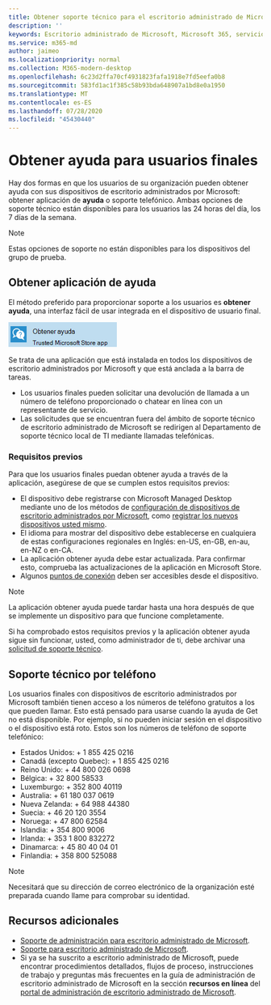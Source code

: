 ```yaml
---
title: Obtener soporte técnico para el escritorio administrado de Microsoft
description: ''
keywords: Escritorio administrado de Microsoft, Microsoft 365, servicio, documentación
ms.service: m365-md
author: jaimeo
ms.localizationpriority: normal
ms.collection: M365-modern-desktop
ms.openlocfilehash: 6c23d2ffa70cf4931823fafa1918e7fd5eefa0b8
ms.sourcegitcommit: 583fd1ac1f385c58b93bda648907a1bd8e0a1950
ms.translationtype: MT
ms.contentlocale: es-ES
ms.lasthandoff: 07/28/2020
ms.locfileid: "45430440"
---
```

# <a name="getting-help-for-end-users"></a>Obtener ayuda para usuarios finales

Hay dos formas en que los usuarios de su organización pueden obtener ayuda con sus dispositivos de escritorio administrados por Microsoft: obtener aplicación de **ayuda** o soporte telefónico. Ambas opciones de soporte técnico están disponibles para los usuarios las 24 horas del día, los 7 días de la semana.
 
>[!NOTE]
>Estas opciones de soporte no están disponibles para los dispositivos del grupo de prueba.

## <a name="get-help-app"></a>Obtener aplicación de ayuda

El método preferido para proporcionar soporte a los usuarios es **obtener ayuda**, una interfaz fácil de usar integrada en el dispositivo de usuario final.  

![Icono de obtención de la aplicación de ayuda](../../media/get-help.png)

Se trata de una aplicación que está instalada en todos los dispositivos de escritorio administrados por Microsoft y que está anclada a la barra de tareas. 

- Los usuarios finales pueden solicitar una devolución de llamada a un número de teléfono proporcionado o chatear en línea con un representante de servicio.
- Las solicitudes que se encuentran fuera del ámbito de soporte técnico de escritorio administrado de Microsoft se redirigen al Departamento de soporte técnico local de TI mediante llamadas telefónicas.

### <a name="prerequisites"></a>Requisitos previos
Para que los usuarios finales puedan obtener ayuda a través de la aplicación, asegúrese de que se cumplen estos requisitos previos:

- El dispositivo debe registrarse con Microsoft Managed Desktop mediante uno de los métodos de [configuración de dispositivos de escritorio administrados por Microsoft](../get-started/set-up-devices.md), como [registrar los nuevos dispositivos usted mismo](../get-started/register-devices-self.md).
- El idioma para mostrar del dispositivo debe establecerse en cualquiera de estas configuraciones regionales en Inglés: en-US, en-GB, en-au, en-NZ o en-CA.
- La aplicación obtener ayuda debe estar actualizada. Para confirmar esto, comprueba las actualizaciones de la aplicación en Microsoft Store.
- Algunos [puntos de conexión](../get-ready/network.md#endpoints-allowed-that-are-necessary-for-microsoft-managed-desktop) deben ser accesibles desde el dispositivo.

> [!NOTE]
> La aplicación obtener ayuda puede tardar hasta una hora después de que se implemente un dispositivo para que funcione completamente.

Si ha comprobado estos requisitos previos y la aplicación obtener ayuda sigue sin funcionar, usted, como administrador de ti, debe archivar una [solicitud de soporte técnico](admin-support.md).

## <a name="phone-support"></a>Soporte técnico por teléfono 

Los usuarios finales con dispositivos de escritorio administrados por Microsoft también tienen acceso a los números de teléfono gratuitos a los que pueden llamar. Esto está pensado para usarse cuando la ayuda de Get no está disponible. Por ejemplo, si no pueden iniciar sesión en el dispositivo o el dispositivo está roto. Estos son los números de teléfono de soporte telefónico:

- Estados Unidos: + 1 855 425 0216
- Canadá (excepto Quebec): + 1 855 425 0216
- Reino Unido: + 44 800 026 0698
- Bélgica: + 32 800 58533
- Luxemburgo: + 352 800 40119
- Australia: + 61 180 037 0619
- Nueva Zelanda: + 64 988 44380
- Suecia: + 46 20 120 3554
- Noruega: + 47 800 62584
- Islandia: + 354 800 9006
- Irlanda: + 353 1 800 832272
- Dinamarca: + 45 80 40 04 01
- Finlandia: + 358 800 525088

>[!NOTE]
>Necesitará que su dirección de correo electrónico de la organización esté preparada cuando llame para comprobar su identidad. 

## <a name="additional-resources"></a>Recursos adicionales
- [Soporte de administración para escritorio administrado de Microsoft](admin-support.md). 
- [Soporte para escritorio administrado de Microsoft](../service-description/support.md).
- Si ya se ha suscrito a escritorio administrado de Microsoft, puede encontrar procedimientos detallados, flujos de proceso, instrucciones de trabajo y preguntas más frecuentes en la guía de administración de escritorio administrado de Microsoft en la sección **recursos en línea** del [portal de administración de escritorio administrado de Microsoft](https://aka.ms/mwaasportal).

